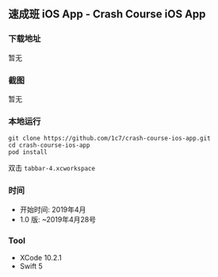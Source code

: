 ##  速成班 iOS App - Crash Course iOS App

### 下载地址
暂无

### 截图
暂无

### 本地运行
```
git clone https://github.com/1c7/crash-course-ios-app.git
cd crash-course-ios-app
pod install
```
双击 `tabbar-4.xcworkspace`

### 时间
* 开始时间: 2019年4月
* 1.0 版: ~2019年4月28号

### Tool
* XCode 10.2.1
* Swift 5
